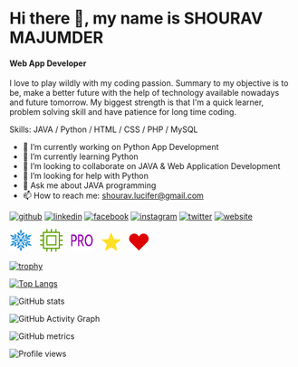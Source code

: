 # Hi there 👋, my name is SHOURAV MAJUMDER
#### Web App Developer

I love to play wildly with my coding passion. Summary to my objective is to be, make a better future with the help of technology available nowadays and future tomorrow. My biggest strength is that I'm a quick learner, problem solving skill and have patience for long time coding.

Skills: JAVA / Python / HTML / CSS / PHP / MySQL

- 🔭 I’m currently working on Python App Development 
- 🌱 I’m currently learning Python 
- 👯 I’m looking to collaborate on JAVA & Web Application Development 
- 🤔 I’m looking for help with Python 
- 💬 Ask me about JAVA programming 
- 📫 How to reach me: shourav.lucifer@gmail.com 


[<img src='https://cdn.jsdelivr.net/npm/simple-icons@3.0.1/icons/github.svg' alt='github' height='40'>](https://github.com/shrveel)  [<img src='https://cdn.jsdelivr.net/npm/simple-icons@3.0.1/icons/linkedin.svg' alt='linkedin' height='40'>](https://www.linkedin.com/in/shourav-majumder/)  [<img src='https://cdn.jsdelivr.net/npm/simple-icons@3.0.1/icons/facebook.svg' alt='facebook' height='40'>](https://www.facebook.com/shourav.majumder)  [<img src='https://cdn.jsdelivr.net/npm/simple-icons@3.0.1/icons/instagram.svg' alt='instagram' height='40'>](https://www.instagram.com/shrv.eel/)  [<img src='https://cdn.jsdelivr.net/npm/simple-icons@3.0.1/icons/twitter.svg' alt='twitter' height='40'>](https://twitter.com/shrv_eel)  [<img src='https://cdn.jsdelivr.net/npm/simple-icons@3.0.1/icons/icloud.svg' alt='website' height='40'>](https://shrveel.wordpress.com/)  

<a href='https://archiveprogram.github.com/'><img src='https://raw.githubusercontent.com/acervenky/animated-github-badges/master/assets/acbadge.gif' width='40' height='40'></a> <a href='https://docs.github.com/en/developers'><img src='https://raw.githubusercontent.com/acervenky/animated-github-badges/master/assets/devbadge.gif' width='40' height='40'></a> <a href='https://github.com/pricing'><img src='https://raw.githubusercontent.com/acervenky/animated-github-badges/master/assets/pro.gif' width='40' height='40'></a> <a href='https://stars.github.com/'><img src='https://raw.githubusercontent.com/acervenky/animated-github-badges/master/assets/starbadge.gif' width='35' height='35'></a> <a href='https://docs.github.com/en/github/supporting-the-open-source-community-with-github-sponsors'><img src='https://raw.githubusercontent.com/acervenky/animated-github-badges/master/assets/sponsorbadge.gif' width='35' height='35'></a> 

[![trophy](https://github-profile-trophy.vercel.app/?username=shrveel)](https://github.com/ryo-ma/github-profile-trophy)

[![Top Langs](https://github-readme-stats.vercel.app/api/top-langs/?username=shrveel)](https://github.com/anuraghazra/github-readme-stats)

![GitHub stats](https://github-readme-stats.vercel.app/api?username=shrveel&show_icons=true)  

![GitHub Activity Graph](https://activity-graph.herokuapp.com/graph?username=shrveel)  

![GitHub metrics](https://metrics.lecoq.io/shrveel)  

![Profile views](https://gpvc.arturio.dev/shrveel)  
